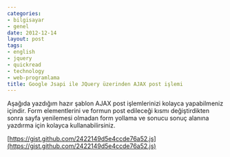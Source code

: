 ```yaml
---
categories:
- bilgisayar
- genel
date: 2012-12-14
layout: post
tags:
- english
- jquery
- quickread
- technology
- web-programlama
title: Google Jsapi ile JQuery üzerinden AJAX post işlemi
---
```


Aşağıda yazdığım hazır şablon AJAX post işlemlerinizi kolayca yapabilmeniz içindir. Form elementlerini ve formun post edileceği kısmı değiştirdikten sonra sayfa yenilemesi olmadan form yollama ve sonucu sonuç alanına yazdırma için kolayca kullanabilirsiniz.  
  
[https://gist.github.com/2422149d5e4ccde76a52.js](https://gist.github.com/2422149d5e4ccde76a52.js)
